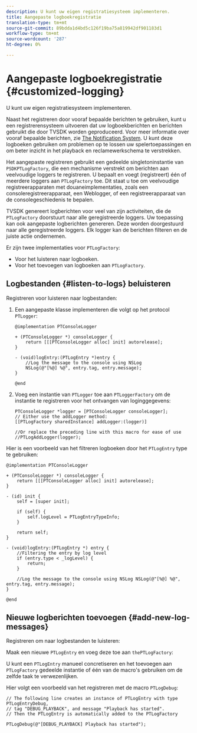 ```yaml
---
description: U kunt uw eigen registratiesysteem implementeren.
title: Aangepaste logboekregistratie
translation-type: tm+mt
source-git-commit: 89bdda1d4bd5c126f19ba75a819942df901183d1
workflow-type: tm+mt
source-wordcount: '287'
ht-degree: 0%

---
```



# Aangepaste logboekregistratie {#customized-logging}

U kunt uw eigen registratiesysteem implementeren.

Naast het registreren door vooraf bepaalde berichten te gebruiken, kunt u een registrerensysteem uitvoeren dat uw logboekberichten en berichten gebruikt die door TVSDK worden geproduceerd. Voor meer informatie over vooraf bepaalde berichten, zie [The Notification System](https://help.adobe.com/en_US/primetime/psdk/ios/index.html#PSDKs-concept-The_Notification_System). U kunt deze logboeken gebruiken om problemen op te lossen uw spelertoepassingen en om beter inzicht in het playback en reclamewerkschema te verstrekken.

Het aangepaste registreren gebruikt een gedeelde singletoninstantie van `PSDKPTLogFactory`, die een mechanisme verstrekt om berichten aan veelvoudige loggers te registreren. U bepaalt en voegt (registreert) één of meerdere loggers aan `PTLogFactory` toe. Dit staat u toe om veelvoudige registreerapparaten met douaneimplementaties, zoals een consoleregistreerapparaat, een Weblogger, of een registreerapparaat van de consolegeschiedenis te bepalen.

TVSDK genereert logberichten voor veel van zijn activiteiten, die de `PTLogFactory` doorstuurt naar alle geregistreerde loggers. Uw toepassing kan ook aangepaste logberichten genereren. Deze worden doorgestuurd naar alle geregistreerde loggers. Elk logger kan de berichten filteren en de juiste actie ondernemen.

Er zijn twee implementaties voor `PTLogFactory`:

* Voor het luisteren naar logboeken.
* Voor het toevoegen van logboeken aan `PTLogFactory`.

## Logbestanden {#listen-to-logs} beluisteren

Registreren voor luisteren naar logbestanden:
1. Een aangepaste klasse implementeren die volgt op het protocol `PTLogger`:

   ```
   @implementation PTConsoleLogger 
   
   + (PTConsoleLogger *) consoleLogger { 
       return [[[PTConsoleLogger alloc] init] autorelease]; 
   } 
   
   - (void)logEntry:(PTLogEntry *)entry { 
       //Log the message to the console using NSLog  
       NSLog(@"[%@] %@", entry.tag, entry.message); 
   } 
   
   @end
   ```

1. Voeg een instantie van `PTLogger` toe aan `PTLoggerFactory` om de instantie te registreren voor het ontvangen van loginggegevens:

   ```
   PTConsoleLogger *logger = [PTConsoleLogger consoleLogger]; 
   // Either use the addLogger method: 
   [[PTLogFactory sharedInstance] addLogger:(logger)] 
   
   //Or replace the preceding line with this macro for ease of use 
   //PTLogAddLogger(logger); 
   ```

<!--<a id="example_3738B5A8B4C048D28695E62297CF39E3"></a>-->

Hier is een voorbeeld van het filtreren logboeken door het `PTLogEntry` type te gebruiken:

```
@implementation PTConsoleLogger 
 
+ (PTConsoleLogger *) consoleLogger { 
    return [[[PTConsoleLogger alloc] init] autorelease]; 
} 
 
- (id) init { 
    self = [super init]; 
 
    if (self) { 
        self.logLevel = PTLogEntryTypeInfo; 
    } 
 
    return self; 
} 
 
- (void)logEntry:(PTLogEntry *) entry { 
    //Filtering the entry by log level  
    if (entry.type < _logLevel) { 
        return; 
    } 
 
    //Log the message to the console using NSLog NSLog(@"[%@] %@", entry.tag, entry.message); 
} 
 
@end
```

## Nieuwe logberichten toevoegen {#add-new-log-messages}

Registreren om naar logbestanden te luisteren:

Maak een nieuwe `PTLogEntry` en voeg deze toe aan `thePTLogFactory`:

U kunt een `PTLogEntry` manueel concretiseren en het toevoegen aan `PTLogFactory` gedeelde instantie of één van de macro&#39;s gebruiken om de zelfde taak te verwezenlijken.

Hier volgt een voorbeeld van het registreren met de macro `PTLogDebug`:

<!--<a id="example_F014436E1686468F941F4EBD1A21B18E"></a>-->

```
// The following line creates an instance of PTLogEntry with type PTLogEntryDebug, 
// tag "DEBUG_PLAYBACK", and message "Playback has started". 
// Then the PTLogEntry is automatically added to the PTLogFactory  
 
PTLogDebug(@"[DEBUG_PLAYBACK] Playback has started");
```

